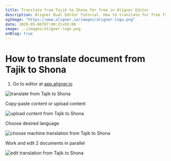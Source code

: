 ```yaml
---
title: Translate from Tajik to Shona for free in Aligner Editor
description: Aligner Dual Editor Tutorial. How to translate for free from Tajik to Shona. Aligner is multilingual document management platform. 
ogImage: "https://www.aligner.io/images/aligner-logo.png"
date: 2020-05-06T07:09:21+03:00
image: ../images/aligner-logo.png
onBlog: true
---
```


# How to translate document from Tajik to Shona

1. Go to editor at [app.aligner.io](https://app.aligner.io "Aligner App web page")

![translate from Tajik to Shona](../aligner-blank-editor.png "translate from Tajik to Shona")

Copy-paste content or upload content

![upload content from Tajik to Shona](../aligner-uploaded-document.png "upload content from Tajik to Shona")

Choose desired language

![choose machine translation from Tajik to Shona](../aligner-language-dropdown.png "choose machine translation from Tajik to Shona")

Work and edit 2 documents in parallel

![edit translation from Tajik to Shona](../aligner-double-sitded-editor.png "edit translation from Tajik to Shona")

